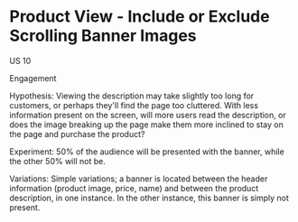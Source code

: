 # Product View - Include or Exclude Scrolling Banner Images
US 10

Engagement

Hypothesis: Viewing the description may take slightly too long for customers, or perhaps they'll find the page too cluttered. With less information present on the screen, will more users read the description, or does the image breaking up the page make them more inclined to stay on the page and purchase the product?

Experiment: 50% of the audience will be presented with the banner, while the other 50% will not be.

Variations: Simple variations; a banner is located between the header information (product image, price, name) and between the product description, in one instance. In the other instance, this banner is simply not present.
